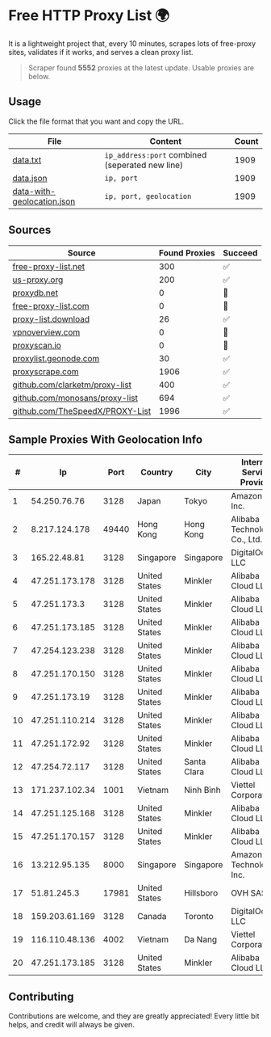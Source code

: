 
# Free HTTP Proxy List 🌍

It is a lightweight project that, every 10 minutes, scrapes lots of free-proxy sites, validates if it works, and serves a clean proxy list.


> Scraper found **5552** proxies at the latest update. Usable proxies are below.

## Usage

Click the file format that you want and copy the URL.


|File|Content|Count|
|----|-------|-----|
|[data.txt](https://raw.githubusercontent.com/themiralay/Proxy-List-World/master/data.txt)|`ip_address:port` combined (seperated new line)|1909|
|[data.json](https://raw.githubusercontent.com/themiralay/Proxy-List-World/master/data.json)|`ip, port`|1909|
|[data-with-geolocation.json](https://raw.githubusercontent.com/themiralay/Proxy-List-World/master/data-with-geolocation.json)|`ip, port, geolocation`|1909|

## Sources

|Source|Found Proxies|Succeed|
|------|-------------|-------|
|[free-proxy-list.net](https://free-proxy-list.net)|300|✅|
|[us-proxy.org](https://www.us-proxy.org)|200|✅|
|[proxydb.net](http://proxydb.net)|0|🚫|
|[free-proxy-list.com](https://free-proxy-list.com/?page=&port=&type%5B%5D=http&type%5B%5D=https&up_time=0&search=Search)|0|🚫|
|[proxy-list.download](https://www.proxy-list.download/HTTP)|26|✅|
|[vpnoverview.com](https://vpnoverview.com/privacy/anonymous-browsing/free-proxy-servers)|0|🚫|
|[proxyscan.io](https://www.proxyscan.io)|0|🚫|
|[proxylist.geonode.com](https://proxylist.geonode.com/api/proxy-list?limit=300&page=1&sort_by=lastChecked&sort_type=desc&protocols=http,https)|30|✅|
|[proxyscrape.com](https://api.proxyscrape.com/v2/?request=displayproxies&protocol=http&timeout=10000&country=all&ssl=all&anonymity=all)|1906|✅|
|[github.com/clarketm/proxy-list](https://raw.githubusercontent.com/clarketm/proxy-list/master/proxy-list-raw.txt)|400|✅|
|[github.com/monosans/proxy-list](https://raw.githubusercontent.com/monosans/proxy-list/main/proxies/http.txt)|694|✅|
|[github.com/TheSpeedX/PROXY-List](https://raw.githubusercontent.com/TheSpeedX/PROXY-List/master/http.txt)|1996|✅|


## Sample Proxies With Geolocation Info

|#|Ip|Port|Country|City|Internet Service Provider|
|-|--|----|-------|----|-------------------------|
|1|54.250.76.76|3128|Japan|Tokyo|Amazon.com, Inc.|
|2|8.217.124.178|49440|Hong Kong|Hong Kong|Alibaba (US) Technology Co., Ltd.|
|3|165.22.48.81|3128|Singapore|Singapore|DigitalOcean, LLC|
|4|47.251.173.178|3128|United States|Minkler|Alibaba Cloud LLC|
|5|47.251.173.3|3128|United States|Minkler|Alibaba Cloud LLC|
|6|47.251.173.185|3128|United States|Minkler|Alibaba Cloud LLC|
|7|47.254.123.238|3128|United States|Minkler|Alibaba Cloud LLC|
|8|47.251.170.150|3128|United States|Minkler|Alibaba Cloud LLC|
|9|47.251.173.19|3128|United States|Minkler|Alibaba Cloud LLC|
|10|47.251.110.214|3128|United States|Minkler|Alibaba Cloud LLC|
|11|47.251.172.92|3128|United States|Minkler|Alibaba Cloud LLC|
|12|47.254.72.117|3128|United States|Santa Clara|Alibaba Cloud LLC|
|13|171.237.102.34|1001|Vietnam|Ninh Bình|Viettel Corporation|
|14|47.251.125.168|3128|United States|Minkler|Alibaba Cloud LLC|
|15|47.251.170.157|3128|United States|Minkler|Alibaba Cloud LLC|
|16|13.212.95.135|8000|Singapore|Singapore|Amazon Technologies Inc.|
|17|51.81.245.3|17981|United States|Hillsboro|OVH SAS|
|18|159.203.61.169|3128|Canada|Toronto|DigitalOcean, LLC|
|19|116.110.48.136|4002|Vietnam|Da Nang|Viettel Corporation|
|20|47.251.173.185|3128|United States|Minkler|Alibaba Cloud LLC|



## Contributing

Contributions are welcome, and they are greatly appreciated! Every
little bit helps, and credit will always be given.

